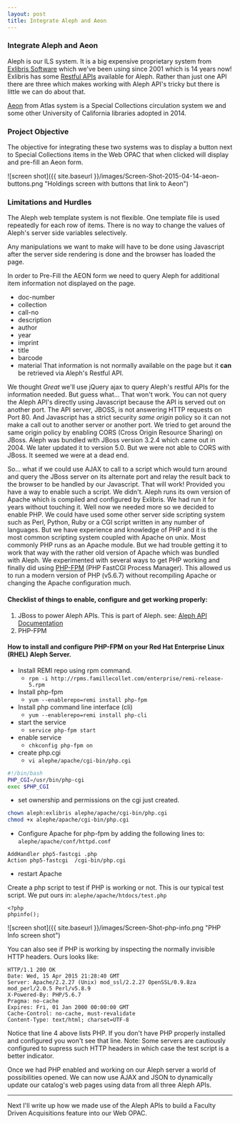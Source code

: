 ```yaml
---
layout: post
title: Integrate Aleph and Aeon
---
```


### Integrate Aleph and Aeon

Aleph is our ILS system.  It is a big expensive proprietary system from [Exlibris Software](http://www.exlibrisgroup.com) which we've been using since 2001 which is 14 years now!  Exlibris has some [Restful APIs](https://developers.exlibrisgroup.com/aleph) available for Aleph.  Rather than just one API there are three which makes working with Aleph API's tricky but there is little we can do about that.  

[Aeon](http://www.atlas-sys.com/aeon/) from Atlas system is a Special Collections circulation system we and some other University of California libraries adopted in 2014.

### Project Objective
The objective for integrating these two systems was to display a button next to Special Collections items in the Web OPAC  that when clicked will display and pre-fill an Aeon form. 

![screen shot]({{ site.baseurl }}/images/Screen-Shot-2015-04-14-aeon-buttons.png "Holdings screen with buttons that link to Aeon")

### Limitations and Hurdles
The Aleph web template system is not flexible.  One template file is used repeatedly for each row of items.  There is no way to change the values of Aleph's server side variables selectively.

Any manipulations we want to make will have to be done using Javascript after the server side rendering is done and the browser has loaded the page.  

In order to Pre-Fill the AEON form we need to query Aleph for additional item information not displayed on the page.
- doc-number
- collection
- call-no
- description
- author
- year
- imprint
- title
- barcode
- material
That information is not normally available on the page but it **can** be retrieved via Aleph's Restful API.

We thought _Great_ we'll use jQuery ajax to query Aleph's restful APIs for the information needed.  But guess what...  That won't work.  You can not query the Aleph API's directly using Javascript because the API is served out on another port.  The API server, JBOSS, is not answering HTTP requests on Port 80.  And Javascript has a strict security _same origin_ policy so it can not make a call out to another server or another port.  We tried to get around the same origin policy by enabling CORS (Cross Origin Resource Sharing) on JBoss. Aleph was bundled with JBoss version 3.2.4 which came out in 2004.  We later updated it to version 5.0. But we were not able to CORS with JBoss.  It seemed we were at a dead end.

So... what if we could use AJAX to call to a script which would turn around and query the JBoss server on its alternate port and relay the result back to the browser to be handled by our Javascript.  That will work! Provided you have a way to enable such a script.  We didn't.  Aleph runs its own version of Apache which is compiled and configured by Exlibris.  We had run it for years without touching it.  Well now we needed more so we decided to enable PHP.  We could have used some other server side scripting system such as Perl, Python, Ruby or a CGI script written in any number of languages.  But we have experience and knowledge of PHP and it is the most common scripting system coupled with Apache on unix.   Most commonly PHP runs as an Apache module.  But we had trouble getting it to work that way with the rather old version of Apache  which was bundled with Aleph.  We experimented with several ways to get PHP working and finally did using [PHP-FPM](http://php.net/manual/en/install.fpm.php) (PHP FastCGI Process Manager).  This allowed us to run a modern version of PHP (v5.6.7) without recompiling Apache or changing the Apache configuration much.

#### Checklist of things to enable, configure and get working properly:
1. JBoss to power Aleph APIs.  This is part of Aleph. see: [Aleph API Documentation](https://developers.exlibrisgroup.com/aleph/apis/Aleph-RESTful-APIs/Introduction-to-Aleph-RESTful-APIs)
1. PHP-FPM


#### How to install and configure PHP-FPM on your Red Hat Enterprise Linux (RHEL) Aleph Server.

- Install REMI repo using rpm command. 
     - `rpm -i http://rpms.famillecollet.com/enterprise/remi-release-5.rpm`
- Install php-fpm
     - `yum --enablerepo=remi install php-fpm`
- Install php command line interface (cli)
	 - `yum --enablerepo=remi install php-cli`
- start the service
     - `service php-fpm start`
- enable service
     - `chkconfig php-fpm on`
- create php.cgi
     - `vi alephe/apache/cgi-bin/php.cgi`

```bash
#!/bin/bash
PHP_CGI=/usr/bin/php-cgi
exec $PHP_CGI
```
- set ownership and permissions on the cgi just created.

```bash
chown aleph:exlibris alephe/apache/cgi-bin/php.cgi
chmod +x alephe/apache/cgi-bin/php.cgi
```

- Configure Apache for php-fpm by adding the following lines to: 
`alephe/apache/conf/httpd.conf`

```
AddHandler php5-fastcgi .php
Action php5-fastcgi  /cgi-bin/php.cgi
```

- restart Apache

Create a php script to test if PHP is working or not.  This is our typical test script.  We put ours in: `alephe/apache/htdocs/test.php`

```
<?php
phpinfo(); 

```
![screen shot]({{ site.baseurl }}/images/Screen-Shot-php-info.png "PHP Info screen shot")


You can also see if PHP is working by inspecting the normally invisible HTTP headers.
Ours looks like:

```
HTTP/1.1 200 OK
Date: Wed, 15 Apr 2015 21:28:40 GMT
Server: Apache/2.2.27 (Unix) mod_ssl/2.2.27 OpenSSL/0.9.8za mod_perl/2.0.5 Perl/v5.8.9
X-Powered-By: PHP/5.6.7
Pragma: no-cache
Expires: Fri, 01 Jan 2000 00:00:00 GMT
Cache-Control: no-cache, must-revalidate
Content-Type: text/html; charset=UTF-8

```

Notice that line 4 above lists PHP.  If you don't have PHP properly installed and configured you won't see that line.   Note: Some servers are cautiously configured to supress such HTTP headers in which case the test script is a better indicator.



<!--- 
PHP on PROD
https://help.library.ucsb.edu/browse/SUPPORT-8098

PHP on DEV
https://help.library.ucsb.edu/browse/SUPPORT-7866
 --->




Once we had PHP enabled and working on our Aleph server a world of possibilities opened.  We can now use AJAX and JSON to dynamically update our catalog's web pages using data from all three Aleph APIs.  

----

Next I'll write up how we made use of the Aleph APIs to build a Faculty Driven Acquisitions feature into our Web OPAC.

